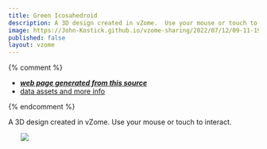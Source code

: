 ```yaml
---
title: Green Icosahedroid
description: A 3D design created in vZome.  Use your mouse or touch to interact.
image: https://John-Kostick.github.io/vzome-sharing/2022/07/12/09-11-19-Green-Icosahedroid/Green-Icosahedroid.png
published: false
layout: vzome
---
```


{% comment %}
 - [***web page generated from this source***](<https://John-Kostick.github.io/vzome-sharing/2022/07/12/Green-Icosahedroid-09-11-19.html>)
 - [data assets and more info](<https://github.com/John-Kostick/vzome-sharing/tree/main/2022/07/12/09-11-19-Green-Icosahedroid/>)
 
{% endcomment %}

A 3D design created in vZome.  Use your mouse or touch to interact.

<vzome-viewer style="width: 87%; height: 60vh; margin: 5%"
       src="https://John-Kostick.github.io/vzome-sharing/2022/07/12/09-11-19-Green-Icosahedroid/Green-Icosahedroid.vZome" >
  <img src="https://John-Kostick.github.io/vzome-sharing/2022/07/12/09-11-19-Green-Icosahedroid/Green-Icosahedroid.png" />
</vzome-viewer>